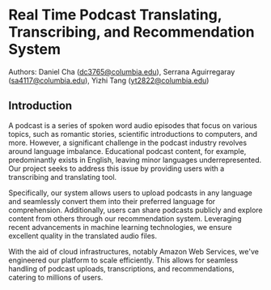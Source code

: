 # Real Time Podcast Translating, Transcribing, and Recommendation System

Authors: Daniel Cha (dc3765@columbia.edu), Serrana Aguirregaray (sa4117@columbia.edu), Yizhi Tang (yt2822@columbia.edu)

## Introduction

A podcast is a series of spoken word audio episodes that focus on various topics, such as romantic stories, scientific introductions to computers, and more. However, a significant challenge in the podcast industry revolves around language imbalance. Educational podcast content, for example, predominantly exists in English, leaving minor languages underrepresented. Our project seeks to address this issue by providing users with a transcribing and translating tool.

Specifically, our system allows users to upload podcasts in any language and seamlessly convert them into their preferred language for comprehension. Additionally, users can share podcasts publicly and explore content from others through our recommendation system. Leveraging recent advancements in machine learning technologies, we ensure excellent quality in the translated audio files.

With the aid of cloud infrastructures, notably Amazon Web Services, we've engineered our platform to scale efficiently. This allows for seamless handling of podcast uploads, transcriptions, and recommendations, catering to millions of users.